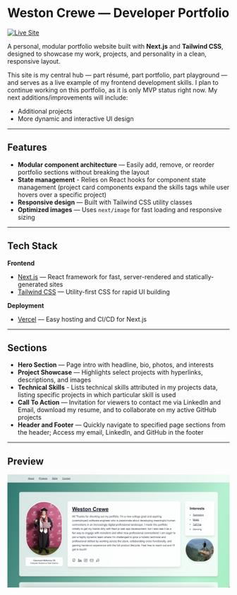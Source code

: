 # Weston Crewe — Developer Portfolio

[![Live Site](https://img.shields.io/badge/Live_Site-Vercel-black?style=for-the-badge&logo=vercel)](https://westoncrewe-portfolio.vercel.app/)

A personal, modular portfolio website built with **Next.js** and **Tailwind CSS**, designed to showcase my work, projects, and personality in a clean, responsive layout.

This site is my central hub — part résumé, part portfolio, part playground — and serves as a live example of my frontend development skills. I plan to continue working on this portfolio, as it is only MVP status right now. My next additions/improvements will include:
- Additional projects
- More dynamic and interactive UI design

---

## Features

- **Modular component architecture** — Easily add, remove, or reorder portfolio sections without breaking the layout
- **State management** - Relies on React hooks for component state management (project card components expand the skills tags while user hovers over a specific project)
- **Responsive design** — Built with Tailwind CSS utility classes
- **Optimized images** — Uses `next/image` for fast loading and responsive sizing

---

## Tech Stack

**Frontend**
- [Next.js](https://nextjs.org/) — React framework for fast, server-rendered and statically-generated sites
- [Tailwind CSS](https://tailwindcss.com/) — Utility-first CSS for rapid UI building

**Deployment**
- [Vercel](https://vercel.com/) — Easy hosting and CI/CD for Next.js

---

## Sections

- **Hero Section** — Page intro with headline, bio, photos, and interests
- **Project Showcase** — Highlights select projects with hyperlinks, descriptions, and images
- **Technical Skills** - Lists technical skills attributed in my projects data, listing specific projects in which particular skill is used
- **Call To Action** — Invitation for viewers to contact me via LinkedIn and Email, download my resume, and to collaborate on my active GitHub projects
- **Header and Footer** — Quickly navigate to specified page sections from the header; Access my email, LinkedIn, and GitHub in the footer

---

## Preview

![Preview](page_preview.png)